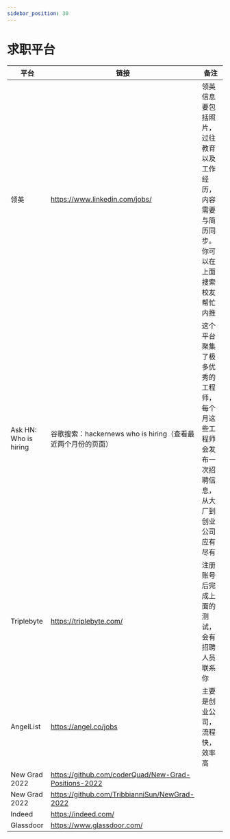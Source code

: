 ```yaml
---
sidebar_position: 30
---
```


# 求职平台

| 平台   | 链接   |  备注 |
|------- | ------ |  ---- |
| 领英   | https://www.linkedin.com/jobs/ |  领英信息要包括照片，过往教育以及工作经历，内容需要与简历同步。你可以在上面搜索校友帮忙内推 |
| Ask HN: Who is hiring | 谷歌搜索：hackernews who is hiring（查看最近两个月份的页面） | 这个平台聚集了极多优秀的工程师，每个月这些工程师会发布一次招聘信息，从大厂到创业公司应有尽有 |
| Triplebyte | https://triplebyte.com/ | 注册账号后完成上面的测试，会有招聘人员联系你 |
| AngelList | https://angel.co/jobs   | 主要是创业公司，流程快，效率高 |
| New Grad 2022 | https://github.com/coderQuad/New-Grad-Positions-2022 |  |
| New Grad 2022 | https://github.com/TribbianniSun/NewGrad-2022 |  |
| Indeed | https://indeed.com/ |  |
| Glassdoor | https://www.glassdoor.com/ |  |


